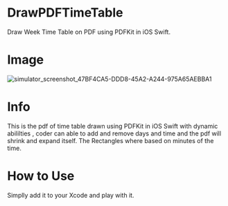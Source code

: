# DrawPDFTimeTable
Draw Week Time Table on PDF using PDFKit in iOS Swift.

# Image
![simulator_screenshot_47BF4CA5-DDD8-45A2-A244-975A65AEBBA1](https://user-images.githubusercontent.com/60485055/153341493-552c73ce-75d4-4ea6-9ade-1318caac6a50.png)
# Info 
This is the pdf of time table drawn using PDFKit in iOS Swift with dynamic abililties , coder can able to add and remove days and time and the pdf will shrink and expand itself. The Rectangles where based on minutes of the time.
# How to Use 
Simplly add it to your Xcode and play with it.
